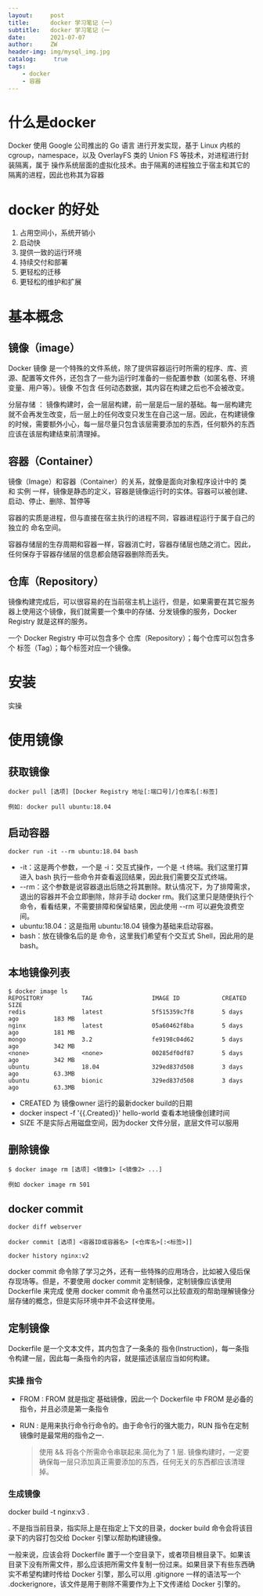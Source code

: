 ```yaml
---
layout:     post
title:      docker 学习笔记（一）
subtitle:   docker 学习笔记（一
date:       2021-07-07
author:     ZW
header-img: img/mysql_img.jpg
catalog: 	 true
tags:
    - docker
    - 容器
---
```



# 什么是docker
Docker 使用 Google 公司推出的 Go 语言 进行开发实现，基于 Linux 内核的 cgroup，namespace，以及 OverlayFS 类的 Union FS 等技术，对进程进行封装隔离，属于 操作系统层面的虚拟化技术。由于隔离的进程独立于宿主和其它的隔离的进程，因此也称其为容器

# docker 的好处
1. 占用空间小，系统开销小
2. 启动快
3. 提供一致的运行环境
4. 持续交付和部署
5. 更轻松的迁移
6. 更轻松的维护和扩展

# 基本概念

## 镜像（image）
Docker 镜像 是一个特殊的文件系统，除了提供容器运行时所需的程序、库、资源、配置等文件外，还包含了一些为运行时准备的一些配置参数（如匿名卷、环境变量、用户等）。镜像 不包含 任何动态数据，其内容在构建之后也不会被改变。

分层存储 ： 镜像构建时，会一层层构建，前一层是后一层的基础。每一层构建完就不会再发生改变，后一层上的任何改变只发生在自己这一层。因此，在构建镜像的时候，需要额外小心，每一层尽量只包含该层需要添加的东西，任何额外的东西应该在该层构建结束前清理掉。
## 容器（Container）
镜像（Image）和容器（Container）的关系，就像是面向对象程序设计中的 类 和 实例 一样，镜像是静态的定义，容器是镜像运行时的实体。容器可以被创建、启动、停止、删除、暂停等

容器的实质是进程，但与直接在宿主执行的进程不同，容器进程运行于属于自己的独立的 命名空间。

容器存储层的生存周期和容器一样，容器消亡时，容器存储层也随之消亡。因此，任何保存于容器存储层的信息都会随容器删除而丢失。
## 仓库（Repository）
镜像构建完成后，可以很容易的在当前宿主机上运行，但是，如果需要在其它服务器上使用这个镜像，我们就需要一个集中的存储、分发镜像的服务，Docker Registry 就是这样的服务。

一个 Docker Registry 中可以包含多个 仓库（Repository）；每个仓库可以包含多个 标签（Tag）；每个标签对应一个镜像。

# 安装
实操


# 使用镜像

## 获取镜像
```shell script
docker pull [选项] [Docker Registry 地址[:端口号]/]仓库名[:标签]

例如: docker pull ubuntu:18.04
```

## 启动容器
```shell script
docker run -it --rm ubuntu:18.04 bash

```

* -it：这是两个参数，一个是 -i：交互式操作，一个是 -t 终端。我们这里打算进入 bash 执行一些命令并查看返回结果，因此我们需要交互式终端。
* --rm：这个参数是说容器退出后随之将其删除。默认情况下，为了排障需求，退出的容器并不会立即删除，除非手动 docker rm。我们这里只是随便执行个命令，看看结果，不需要排障和保留结果，因此使用 --rm 可以避免浪费空间。
* ubuntu:18.04：这是指用 ubuntu:18.04 镜像为基础来启动容器。
* bash：放在镜像名后的是 命令，这里我们希望有个交互式 Shell，因此用的是 bash。


## 本地镜像列表
```shell script
$ docker image ls
REPOSITORY           TAG                 IMAGE ID            CREATED             SIZE
redis                latest              5f515359c7f8        5 days ago          183 MB
nginx                latest              05a60462f8ba        5 days ago          181 MB
mongo                3.2                 fe9198c04d62        5 days ago          342 MB
<none>               <none>              00285df0df87        5 days ago          342 MB
ubuntu               18.04               329ed837d508        3 days ago          63.3MB
ubuntu               bionic              329ed837d508        3 days ago          63.3MB
```
* CREATED 为 镜像owner 运行的最新docker build的日期 
* docker inspect -f '{{.Created}}' hello-world  查看本地镜像创建时间
* SIZE 不是实际占用磁盘空间，因为docker 文件分层，底层文件可以服用


## 删除镜像
```shell script
$ docker image rm [选项] <镜像1> [<镜像2> ...]

例如 docker image rm 501
```

## docker commit

```shell script
docker diff webserver

docker commit [选项] <容器ID或容器名> [<仓库名>[:<标签>]]

docker history nginx:v2
```
docker commit 命令除了学习之外，还有一些特殊的应用场合，比如被入侵后保存现场等。但是，不要使用 docker commit 定制镜像，定制镜像应该使用 Dockerfile 来完成
使用 docker commit 命令虽然可以比较直观的帮助理解镜像分层存储的概念，但是实际环境中并不会这样使用。


## 定制镜像
Dockerfile 是一个文本文件，其内包含了一条条的 指令(Instruction)，每一条指令构建一层，因此每一条指令的内容，就是描述该层应当如何构建。

### 实操 指令
* FROM : FROM 就是指定 基础镜像，因此一个 Dockerfile 中 FROM 是必备的指令，并且必须是第一条指令

* RUN : 是用来执行命令行命令的。由于命令行的强大能力，RUN 指令在定制镜像时是最常用的指令之一.

    > 使用 && 将各个所需命令串联起来.简化为了 1 层.
      镜像构建时，一定要确保每一层只添加真正需要添加的东西，任何无关的东西都应该清理掉。


### 生成镜像
docker build -t nginx:v3 .

. 不是指当前目录，指实际上是在指定上下文的目录，docker build 命令会将该目录下的内容打包交给 Docker 引擎以帮助构建镜像。

一般来说，应该会将 Dockerfile 置于一个空目录下，或者项目根目录下。如果该目录下没有所需文件，那么应该把所需文件复制一份过来。如果目录下有些东西确实不希望构建时传给 Docker 引擎，那么可以用 .gitignore 一样的语法写一个 .dockerignore，该文件是用于剔除不需要作为上下文传递给 Docker 引擎的。
